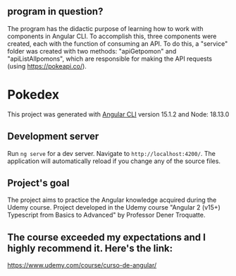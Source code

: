 
## program in question?

The program has the didactic purpose of learning how to work with components in Angular CLI. To accomplish this, three components were created, each with the function of consuming an API. To do this, a "service" folder was created with two methods: "apiGetpomon" and "apiListAllpomons", which are responsible for making the API requests (using https://pokeapi.co/).

# Pokedex

This project was generated with [Angular CLI](https://github.com/angular/angular-cli) version  15.1.2 and Node: 18.13.0


## Development server

Run `ng serve` for a dev server. Navigate to `http://localhost:4200/`. The application will automatically reload if you change any of the source files.

## Project's goal

The project aims to practice the Angular knowledge acquired during the Udemy course.
Project developed in the Udemy course "Angular 2 (v15+) Typescript from Basics to Advanced" by Professor Dener Troquatte.

## The course exceeded my expectations and I highly recommend it. Here's the link:
https://www.udemy.com/course/curso-de-angular/ 
